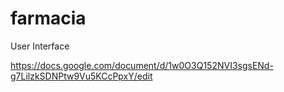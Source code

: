 # farmacia

User Interface

https://docs.google.com/document/d/1w0O3Q152NVI3sgsENd-g7LilzkSDNPtw9Vu5KCcPpxY/edit